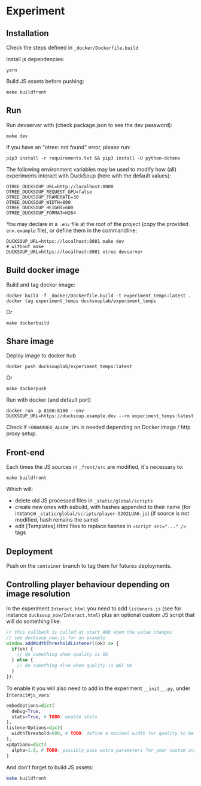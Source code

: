 # Experiment

## Installation

Check the steps defined in `_docker/Dockerfile.build`

Install js dependencies:
```
yarn
```

Build JS assets before pushing:
```
make buildfront
```

## Run

Run devserver with (check package.json to see the dev password):

```
make dev
```

If you have an "otree: not found" error, please run:

```
pip3 install -r requirements.txt && pip3 install -U python-dotenv
```

The following environment variables may be used to modify how (all) experiments interact with DuckSoup (here with the default values):

```
OTREE_DUCKSOUP_URL=http://localhost:8000
OTREE_DUCKSOUP_REQUEST_GPU=false
OTREE_DUCKSOUP_FRAMERATE=30
OTREE_DUCKSOUP_WIDTH=800
OTREE_DUCKSOUP_HEIGHT=600
OTREE_DUCKSOUP_FORMAT=H264
```

You may declare in a `.env` file at the root of the project  (copy the provided `env.example` file), or define them in the commandline:

```
DUCKSOUP_URL=https://localhost:8001 make dev
# without make
DUCKSOUP_URL=https://localhost:8001 otree devserver
```

## Build docker image

Build and tag docker image:
```
docker build -f _docker/Dockerfile.build -t experiment_temps:latest .
docker tag experiment_temps ducksouplab/experiment_temps
```

Or 
```
make dockerbuild
```

## Share image

Deploy image to docker hub
```
docker push ducksouplab/experiment_temps:latest
```

Or 
```
make dockerpush
```

Run with docker (and default port)
```
docker run -p 8180:8180 --env DUCKSOUP_URL=https://ducksoup.example.dev --rm experiment_temps:latest
```

Check if `FORWARDED_ALLOW_IPS` is needed depending on Docker image / http proxy setup.

## Front-end

Each times the JS sources in `_front/src` are modified, it's necessary to:

```
make buildfront
```

Which will:

- delete old JS processed files in `_static/global/scripts`
- create new ones with esbuild, with hashes appended to their name (for instance `_static/global/scripts/player-S2O2LUA6.js`) (if source is not modified, hash remains the same)
- edit [Templates].Html files to replace hashes in `<script src="..." />` tags

## Deployment

Push on the `container` branch to tag them for futures deployments.

## Controlling player behaviour depending on image resolution

In the experiment `Interact.html` you need to add `listeners.js` (see for instance `ducksoup_now/Interact.html`) plus an optional custom JS script that will do something like:

```js
// this callback is called at start AND when the value changes
// see ducksoup_now.js for an example
window.addWidthThresholdListener((ok) => {
  if(ok) {
    // do something when quality is OK
  } else {
    // do something else when quality is NOT OK
  }
});
```

To enable it you will also need to add in the experiment `__init__.py`, under `Interact#js_vars`:

```python
embedOptions=dict(
  debug=True,
  stats=True, # TODO: enable stats
),
listenerOptions=dict(
  widthThreshold=800, # TODO: define a minimal width for quality to be ok
),
xpOptions=dict(
  alpha=1.0, # TODO: possibly pass extra parameters for your custom script
)
```

And don't forget to build JS assets:

```sh
make buildfront
```